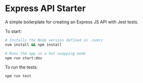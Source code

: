 # Express API Starter

A simple boilerplate for creating an Express JS API with Jest tests.

To start:

```bash
# Installs the Node version defined in .nvmrc
nvm install && npm install

# Runs the app in a hot-swapping mode
npm run start:dev
```

To run the tests:

```bash
npm run test
```
